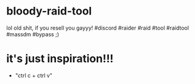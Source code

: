# bloody-raid-tool
lol old shit, if you resell you gayyy! #discord #raider #raid #tool #raidtool #massdm #bypass ;)

# it's just inspiration!!!
- "ctrl c + ctrl v" 
